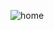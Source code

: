 ![home](https://user-images.githubusercontent.com/35005761/99559534-f3ccf300-29d5-11eb-9a8c-8967854ff86f.PNG)

